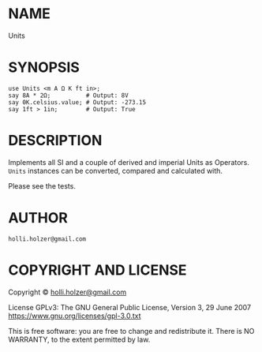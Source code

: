 NAME
====

Units 

SYNOPSIS
========

    use Units <m A Ω K ft in>;
    say 8A * 2Ω;          # Output: 8V
    say 0K.celsius.value; # Output: -273.15
    say 1ft > 1in;        # Output: True  

DESCRIPTION
===========

Implements all SI and a couple of derived and imperial Units as Operators. `Units` instances can be converted, compared and calculated with.

Please see the tests.

AUTHOR
======

    holli.holzer@gmail.com

COPYRIGHT AND LICENSE
=====================

Copyright © holli.holzer@gmail.com

License GPLv3: The GNU General Public License, Version 3, 29 June 2007 <https://www.gnu.org/licenses/gpl-3.0.txt>

This is free software: you are free to change and redistribute it. There is NO WARRANTY, to the extent permitted by law.
